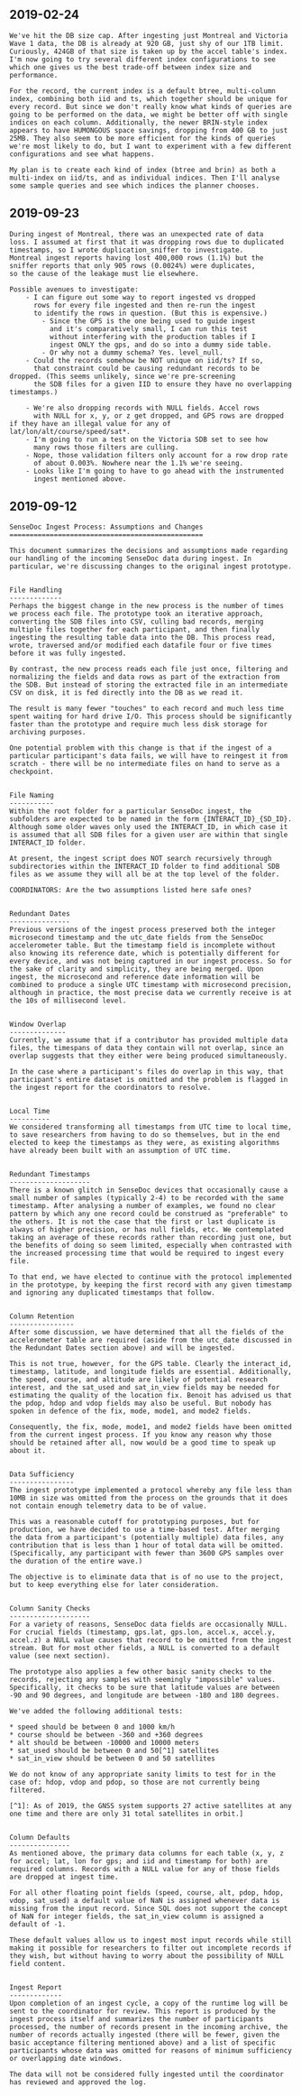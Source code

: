2019-02-24
----------
    We've hit the DB size cap. After ingesting just Montreal and Victoria Wave 1 data, the DB is already at 920 GB, just shy of our 1TB limit. Curiously, 424GB of that size is taken up by the accel table's index. I'm now going to try several different index configurations to see which one gives us the best trade-off between index size and performance.

    For the record, the current index is a default btree, multi-column index, combining both iid and ts, which together should be unique for every record. But since we don't really know what kinds of queries are going to be performed on the data, we might be better off with single indices on each column. Additionally, the newer BRIN-style index appears to have HUMONGOUS space savings, dropping from 400 GB to just 25MB. They also seem to be more efficient for the kinds of queries we're most likely to do, but I want to experiment with a few different configurations and see what happens.

    My plan is to create each kind of index (btree and brin) as both a multi-index on iid/ts, and as individual indices. Then I'll analyse some sample queries and see which indices the planner chooses.

2019-09-23
----------
    During ingest of Montreal, there was an unexpected rate of data 
    loss. I assumed at first that it was dropping rows due to duplicated 
    timestamps, so I wrote duplication_sniffer to investigate.
    Montreal ingest reports having lost 400,000 rows (1.1%) but the sniffer reports that only 905 rows (0.0024%) were duplicates, 
    so the cause of the leakage must lie elsewhere.

    Possible avenues to investigate:
        - I can figure out some way to report ingested vs dropped
          rows for every file ingested and then re-run the ingest
          to identify the rows in question. (But this is expensive.)
            - Since the GPS is the one being used to guide ingest 
              and it's comparatively small, I can run this test 
              without interfering with the production tables if I 
              ingest ONLY the gps, and do so into a dummy side table.
            - Or why not a dummy schema? Yes. level_null.
        - Could the records somehow be NOT unique on iid/ts? If so, 
          that constraint could be causing redundant records to be dropped. (This seems unlikely, since we're pre-screening
          the SDB files for a given IID to ensure they have no overlapping timestamps.)

        - We're also dropping records with NULL fields. Accel rows
          with NULL for x, y, or z get dropped, and GPS rows are dropped if they have an illegal value for any of lat/lon/alt/course/speed/sat*.
        - I'm going to run a test on the Victoria SDB set to see how 
          many rows those filters are culling.
        - Nope, those validation filters only account for a row drop rate
          of about 0.003%. Nowhere near the 1.1% we're seeing.
        - Looks like I'm going to have to go ahead with the instrumented
          ingest mentioned above.

2019-09-12
----------
    SenseDoc Ingest Process: Assumptions and Changes
    ================================================

    This document summarizes the decisions and assumptions made regarding our handling of the incoming SenseDoc data during ingest. In particular, we're discussing changes to the original ingest prototype.


    File Handling
    -------------
    Perhaps the biggest change in the new process is the number of times we process each file. The prototype took an iterative approach, converting the SDB files into CSV, culling bad records, merging multiple files together for each participant, and then finally ingesting the resulting table data into the DB. This process read, wrote, traversed and/or modified each datafile four or five times before it was fully ingested.

    By contrast, the new process reads each file just once, filtering and normalizing the fields and data rows as part of the extraction from the SDB. But instead of storing the extracted file in an intermediate CSV on disk, it is fed directly into the DB as we read it.

    The result is many fewer "touches" to each record and much less time spent waiting for hard drive I/O. This process should be significantly faster than the prototype and require much less disk storage for archiving purposes. 

    One potential problem with this change is that if the ingest of a particular participant's data fails, we will have to reingest it from scratch - there will be no intermediate files on hand to serve as a checkpoint. 


    File Naming
    -----------
    Within the root folder for a particular SenseDoc ingest, the subfolders are expected to be named in the form {INTERACT_ID}_{SD_ID}. Although some older waves only used the INTERACT_ID, in which case it is assumed that all SDB files for a given user are within that single INTERACT_ID folder. 

    At present, the ingest script does NOT search recursively through subdirectories within the INTERACT_ID folder to find additional SDB files as we assume they will all be at the top level of the folder.

    COORDINATORS: Are the two assumptions listed here safe ones?


    Redundant Dates
    ---------------
    Previous versions of the ingest process preserved both the integer microsecond timestamp and the utc_date fields from the SenseDoc accelerometer table. But the timestamp field is incomplete without also knowing its reference date, which is potentially different for every device, and was not being captured in our ingest process. So for the sake of clarity and simplicity, they are being merged. Upon ingest, the microsecond and reference date information will be combined to produce a single UTC timestamp with microsecond precision, although in practice, the most precise data we currently receive is at the 10s of millisecond level.


    Window Overlap
    --------------
    Currently, we assume that if a contributor has provided multiple data files, the timespans of data they contain will not overlap, since an overlap suggests that they either were being produced simultaneously.

    In the case where a participant's files do overlap in this way, that participant's entire dataset is omitted and the problem is flagged in the ingest report for the coordinators to resolve.


    Local Time
    ----------
    We considered transforming all timestamps from UTC time to local time, to save researchers from having to do so themselves, but in the end elected to keep the timestamps as they were, as existing algorithms have already been built with an assumption of UTC time.


    Redundant Timestamps
    --------------------
    There is a known glitch in SenseDoc devices that occasionally cause a small number of samples (typically 2-4) to be recorded with the same timestamp. After analysing a number of examples, we found no clear pattern by which any one record could be construed as "preferable" to the others. It is not the case that the first or last duplicate is always of higher precision, or has null fields, etc. We contemplated taking an average of these records rather than recording just one, but the benefits of doing so seem limited, especially when contrasted with the increased processing time that would be required to ingest every file.

    To that end, we have elected to continue with the protocol implemented in the prototype, by keeping the first record with any given timestamp and ignoring any duplicated timestamps that follow.


    Column Retention
    ----------------
    After some discussion, we have determined that all the fields of the accelerometer table are required (aside from the utc_date discussed in the Redundant Dates section above) and will be ingested.

    This is not true, however, for the GPS table. Clearly the interact_id, timestamp, latitude, and longitude fields are essential. Additionally, the speed, course, and altitude are likely of potential research interest, and the sat_used and sat_in_view fields may be needed for estimating the quality of the location fix. Benoit has advised us that the pdop, hdop and vdop fields may also be useful. But nobody has spoken in defence of the fix, mode, mode1, and mode2 fields.

    Consequently, the fix, mode, mode1, and mode2 fields have been omitted from the current ingest process. If you know any reason why those should be retained after all, now would be a good time to speak up about it.


    Data Sufficiency
    ----------------
    The ingest prototype implemented a protocol whereby any file less than 10MB in size was omitted from the process on the grounds that it does not contain enough telemetry data to be of value.

    This was a reasonable cutoff for prototyping purposes, but for production, we have decided to use a time-based test. After merging the data from a participant's (potentially multiple) data files, any contribution that is less than 1 hour of total data will be omitted. (Specifically, any participant with fewer than 3600 GPS samples over the duration of the entire wave.)

    The objective is to eliminate data that is of no use to the project, but to keep everything else for later consideration.


    Column Sanity Checks
    --------------------
    For a variety of reasons, SenseDoc data fields are occasionally NULL. For crucial fields (timestamp, gps.lat, gps.lon, accel.x, accel.y, accel.z) a NULL value causes that record to be omitted from the ingest stream. But for most other fields, a NULL is converted to a default value (see next section).

    The prototype also applies a few other basic sanity checks to the records, rejecting any samples with seemingly "impossible" values. Specifically, it checks to be sure that latitude values are between -90 and 90 degrees, and longitude are between -180 and 180 degrees.

    We've added the following additional tests:

    * speed should be between 0 and 1000 km/h
    * course should be between -360 and +360 degrees
    * alt should be between -10000 and 10000 meters
    * sat_used should be between 0 and 50[^1] satellites
    * sat_in_view should be between 0 and 50 satellites

    We do not know of any appropriate sanity limits to test for in the case of: hdop, vdop and pdop, so those are not currently being filtered.

    [^1]: As of 2019, the GNSS system supports 27 active satellites at any one time and there are only 31 total satellites in orbit.]


    Column Defaults
    ---------------
    As mentioned above, the primary data columns for each table (x, y, z for accel; lat, lon for gps; and iid and timestamp for both) are required columns. Records with a NULL value for any of those fields are dropped at ingest time. 

    For all other floating point fields (speed, course, alt, pdop, hdop, vdop, sat_used) a default value of NaN is assigned whenever data is missing from the input record. Since SQL does not support the concept of NaN for integer fields, the sat_in_view column is assigned a default of -1.

    These default values allow us to ingest most input records while still making it possible for researchers to filter out incomplete records if they wish, but without having to worry about the possibility of NULL field content.


    Ingest Report
    -------------
    Upon completion of an ingest cycle, a copy of the runtime log will be sent to the coordinator for review. This report is produced by the ingest process itself and summarizes the number of participants processed, the number of records present in the incoming archive, the number of records actually ingested (there will be fewer, given the basic acceptance filtering mentioned above) and a list of specific participants whose data was omitted for reasons of minimum sufficiency or overlapping date windows.

    The data will not be considered fully ingested until the coordinator has reviewed and approved the log. 
